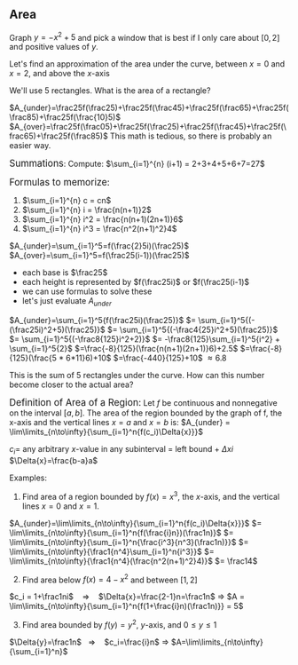 <h2> Area </h2>

Graph $y=-x^2+5$ and pick a window that is best if I only care about $[0, 2]$ and positive values of $y$.

Let's find an approximation of the area under the curve, between $x=0$ and $x=2$, and above the $x$-axis

We'll use $5$ rectangles. What is the area of a rectangle?

$A_{under}=\frac25f(\frac25)+\frac25f(\frac45)+\frac25f(\frac65)+\frac25f(\frac85)+\frac25f(\frac{10}5)$
$A_{over}=\frac25f(\frac05)+\frac25f(\frac25)+\frac25f(\frac45)+\frac25f(\frac65)+\frac25f(\frac85)$
This math is tedious, so there is probably an easier way.

<big>Summations</big>:
Compute: $\sum_{i=1}^{n} (i+1) = 2+3+4+5+6+7=27$

<big>Formulas to memorize:</big>
1. $\sum_{i=1}^{n} c = cn$
2. $\sum_{i=1}^{n} i = \frac{n(n+1)}2$
3. $\sum_{i=1}^{n} i^2 = \frac{n(n+1)(2n+1)}6$
4. $\sum_{i=1}^{n} i^3 = \frac{n^2(n+1)^2}4$

$A_{under}=\sum_{i=1}^5=f(\frac{2}5i)(\frac25)$
$A_{over}=\sum_{i=1}^5=f(\frac25(i-1))(\frac25)$

* each base is $\frac25$
* each height is represented by $f(\frac25i)$ or $f(\frac25(i-1)$
* we can use formulas to solve these
* let's just evaluate $A_{under}$

$A_{under}=\sum_{i=1}^5{f(\frac25i)(\frac25)}$
$= \sum_{i=1}^5{(-(\frac25i)^2+5)(\frac25)}$
$= \sum_{i=1}^5{(-\frac4{25}i^2+5)(\frac25)}$
$= \sum_{i=1}^5{(-\frac8{125}i^2+2)}$
$= -\frac8{125}\sum_{i=1}^5{i^2} + \sum_{i=1}^5{2}$
$=\frac{-8}{125}(\frac{n(n+1)(2n+1)}6)+2.5$
$=\frac{-8}{125}(\frac{5 * 6*11}6)+10$
$=\frac{-440}{125}+10$
$\approx 6.8$

This is the sum of $5$ rectangles under the curve.
How can this number become closer to the actual area?

<big>Definition of Area of a Region:</big>
Let $f$ be continuous and nonnegative on the interval $[a, b]$.
The area of the region bounded by the graph of f, the x-axis and the vertical lines $x=a$ and $x=b$ is:
$A_{under} = \lim\limits_{n\to\infty}{\sum_{i=1}^n{f(c_i)\Delta{x}}}$

$c_i=$ any arbitrary $x$-value in any subinterval $=$ left bound + $\Delta{xi}$
$\Delta{x}=\frac{b-a}a$

Examples:
1. Find area of a region bounded by $f(x)=x^3$, the $x$-axis, and the vertical lines $x=0$ and $x=1$.

$A_{under}=\lim\limits_{n\to\infty}{\sum_{i=1}^n{f(c_i)\Delta{x}}}$
$= \lim\limits_{n\to\infty}{\sum_{i=1}^n{f(\frac{i}n})(\frac1n)}$
$= \lim\limits_{n\to\infty}{\sum_{i=1}^n{\frac{i^3}{n^3}(\frac1n)}}$
$= \lim\limits_{n\to\infty}{\frac1{n^4}\sum_{i=1}^n{i^3}}$
$= \lim\limits_{n\to\infty}{\frac1{n^4}(\frac{n^2(n+1)^2}4)}$
$= \frac14$

2. Find area below $f(x)=4-x^2$ and between $[1, 2]$

$c_i = 1+\frac1ni$ &nbsp;&nbsp;&nbsp;⇒&nbsp;&nbsp;&nbsp; $\Delta{x}=\frac{2-1}n=\frac1n$
⇒ $A = \lim\limits_{n\to\infty}{\sum_{i=1}^n{f(1+\frac{i}n)(\frac1n)}} = 5$

3. Find area bounded by $f(y)=y^2$, $y$-axis, and $0\leq{y}\leq1$

$\Delta{y}=\frac1n$&nbsp;&nbsp;&nbsp;⇒&nbsp;&nbsp;&nbsp; $c_i=\frac{i}n$
⇒ $A=\lim\limits_{n\to\infty}{\sum_{i=1}^n}$
